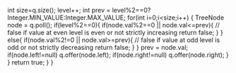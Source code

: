 int size=q.size();
level++;
int prev = level%2==0?Integer.MIN_VALUE:Integer.MAX_VALUE;
for(int i=0;i<size;i++)
{
TreeNode node = q.poll();
if(level%2==0){
if(node.val%2==0 || node.val<=prev){
// false if value at even level is even or not strictly increasing
return false;
}
}
else{
if(node.val%2!=0 || node.val>=prev){
// false if value at odd level is odd or not strictly decreasing
return false;
}
}
prev = node.val;
if(node.left!=null)
q.offer(node.left);
if(node.right!=null)
q.offer(node.right);
}
}
return true;
}
}
